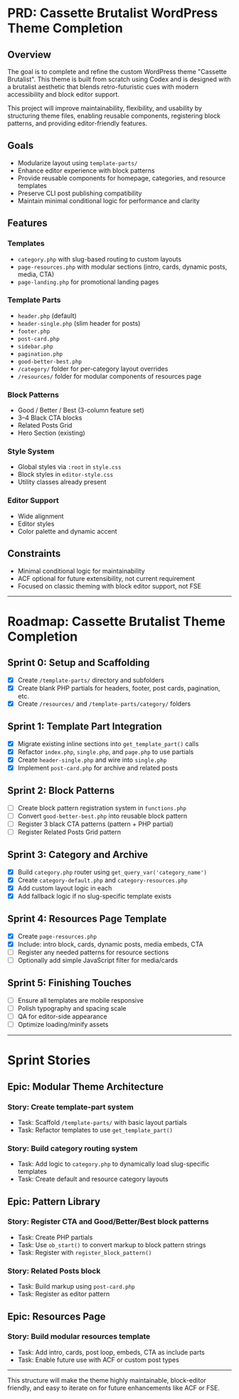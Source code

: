 # PRD: Cassette Brutalist WordPress Theme Completion

## Overview

The goal is to complete and refine the custom WordPress theme "Cassette Brutalist". This theme is built from scratch using Codex and is designed with a brutalist aesthetic that blends retro-futuristic cues with modern accessibility and block editor support.

This project will improve maintainability, flexibility, and usability by structuring theme files, enabling reusable components, registering block patterns, and providing editor-friendly features.

## Goals

* Modularize layout using `template-parts/`
* Enhance editor experience with block patterns
* Provide reusable components for homepage, categories, and resource templates
* Preserve CLI post publishing compatibility
* Maintain minimal conditional logic for performance and clarity

## Features

### Templates

* `category.php` with slug-based routing to custom layouts
* `page-resources.php` with modular sections (intro, cards, dynamic posts, media, CTA)
* `page-landing.php` for promotional landing pages

### Template Parts

* `header.php` (default)
* `header-single.php` (slim header for posts)
* `footer.php`
* `post-card.php`
* `sidebar.php`
* `pagination.php`
* `good-better-best.php`
* `/category/` folder for per-category layout overrides
* `/resources/` folder for modular components of resources page

### Block Patterns

* Good / Better / Best (3-column feature set)
* 3–4 Black CTA blocks
* Related Posts Grid
* Hero Section (existing)

### Style System

* Global styles via `:root` in `style.css`
* Block styles in `editor-style.css`
* Utility classes already present

### Editor Support

* Wide alignment
* Editor styles
* Color palette and dynamic accent

## Constraints

* Minimal conditional logic for maintainability
* ACF optional for future extensibility, not current requirement
* Focused on classic theming with block editor support, not FSE

---

# Roadmap: Cassette Brutalist Theme Completion

## Sprint 0: Setup and Scaffolding

* [x] Create `/template-parts/` directory and subfolders
* [x] Create blank PHP partials for headers, footer, post cards, pagination, etc.
* [x] Create `/resources/` and `/template-parts/category/` folders

## Sprint 1: Template Part Integration

* [x] Migrate existing inline sections into `get_template_part()` calls
* [x] Refactor `index.php`, `single.php`, and `page.php` to use partials
* [x] Create `header-single.php` and wire into `single.php`
* [x] Implement `post-card.php` for archive and related posts

## Sprint 2: Block Patterns

* [ ] Create block pattern registration system in `functions.php`
* [ ] Convert `good-better-best.php` into reusable block pattern
* [ ] Register 3 black CTA patterns (pattern + PHP partial)
* [ ] Register Related Posts Grid pattern

## Sprint 3: Category and Archive

* [x] Build `category.php` router using `get_query_var('category_name')`
* [x] Create `category-default.php` and `category-resources.php`
* [x] Add custom layout logic in each
* [x] Add fallback logic if no slug-specific template exists

## Sprint 4: Resources Page Template

* [x] Create `page-resources.php`
* [x] Include: intro block, cards, dynamic posts, media embeds, CTA
* [ ] Register any needed patterns for resource sections
* [ ] Optionally add simple JavaScript filter for media/cards

## Sprint 5: Finishing Touches

* [ ] Ensure all templates are mobile responsive
* [ ] Polish typography and spacing scale
* [ ] QA for editor-side appearance
* [ ] Optimize loading/minify assets

---

# Sprint Stories

## Epic: Modular Theme Architecture

### Story: Create template-part system

* Task: Scaffold `/template-parts/` with basic layout partials
* Task: Refactor templates to use `get_template_part()`

### Story: Build category routing system

* Task: Add logic to `category.php` to dynamically load slug-specific templates
* Task: Create default and resource category layouts

## Epic: Pattern Library

### Story: Register CTA and Good/Better/Best block patterns

* Task: Create PHP partials
* Task: Use `ob_start()` to convert markup to block pattern strings
* Task: Register with `register_block_pattern()`

### Story: Related Posts block

* Task: Build markup using `post-card.php`
* Task: Register as editor pattern

## Epic: Resources Page

### Story: Build modular resources template

* Task: Add intro, cards, post loop, embeds, CTA as include parts
* Task: Enable future use with ACF or custom post types

---

This structure will make the theme highly maintainable, block-editor friendly, and easy to iterate on for future enhancements like ACF or FSE.
